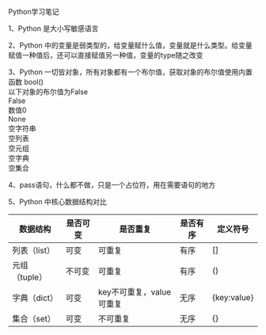 Python学习笔记

1、Python 是大小写敏感语言

2、Python 中的变量是弱类型的，给变量赋什么值，变量就是什么类型。给变量赋值一种值后，还可以直接赋值另一种值，变量的type随之改变

3、Python 一切皆对象，所有对象都有一个布尔值，获取对象的布尔值使用内置函数 bool()  
   以下对象的布尔值为False  
   False  
   数值0  
   None  
   空字符串  
   空列表  
   空元组  
   空字典  
   空集合  

4、pass语句，什么都不做，只是一个占位符，用在需要语句的地方


5、Python 中核心数据结构对比

|  数据结构    | 是否可变  | 是否重复                | 是否有序  | 定义符号    |
| ----------- | -------- | ---------------------  | --------  | ---------  |
| 列表（list） | 可变     | 可重复                  | 有序      | []          |
| 元组（tuple）| 不可变   | 可重复                  | 有序      | ()          |
| 字典（dict） | 可变     | key不可重复，value可重复 | 无序      | {key:value} |
| 集合（set）  | 可变     | 不可重复                | 无序      | {}          |


